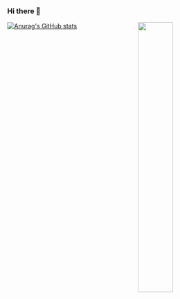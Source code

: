 ### Hi there 👋

<!--
**CircuitMurderer/CircuitMurderer** is a ✨ _special_ ✨ repository because its `README.md` (this file) appears on your GitHub profile.

Here are some ideas to get you started:

- 🔭 I’m currently working on ...
- 🌱 I’m currently learning ...
- 👯 I’m looking to collaborate on ...
- 🤔 I’m looking for help with ...
- 💬 Ask me about ...
- 📫 How to reach me: ...
- 😄 Pronouns: ...
- ⚡ Fun fact: ...
-->

[![Anurag's GitHub stats](https://github-readme-stats.vercel.app/api?username=CircuitMurderer)](https://github.com/anuraghazra/github-readme-stats)
<img align="right" style="width: 40%" src="https://github-readme-stats.vercel.app/api/top-langs/?username=CircuitMurderer&layout=compact" />

